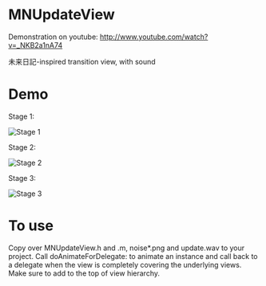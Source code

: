 MNUpdateView
============
Demonstration on youtube: http://www.youtube.com/watch?v=_NKB2a1nA74

未来日記-inspired transition view, with sound

Demo
============
Stage 1:

![Stage 1](https://dl.dropbox.com/u/13370926/Software/MNUpdateView/IMG_0004.PNG)

Stage 2:

![Stage 2](https://dl.dropbox.com/u/13370926/Software/MNUpdateView/IMG_0006.PNG)

Stage 3:

![Stage 3](https://dl.dropbox.com/u/13370926/Software/MNUpdateView/IMG_0007.PNG)

To use
============
Copy over MNUpdateView.h and .m, noise*.png and update.wav to your project.
Call doAnimateForDelegate: to animate an instance and call back to a delegate when the view is completely covering the underlying views.
Make sure to add to the top of view hierarchy.
